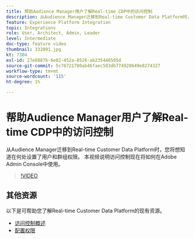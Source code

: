 ```yaml
---
title: 帮助Audience Manager用户了解Real-time CDP中的访问控制
description: 从Audience Manager迁移到Real-time Customer Data Platform时，您将想知道在何处设置了用户和群组权限。 本视频说明访问控制现在将如何在Adobe Admin Console中使用。
feature: Experience Platform Integration
topic: Integrations
role: User, Architect, Admin, Leader
level: Intermediate
doc-type: feature video
thumbnail: 332091.jpg
kt: 7304
exl-id: 27e8887b-6e02-452a-8526-ab235446505d
source-git-commit: 5c76721780ab46faec503db774928649e8274327
workflow-type: tm+mt
source-wordcount: '115'
ht-degree: 1%

---
```


# 帮助Audience Manager用户了解Real-time CDP中的访问控制

从Audience Manager迁移到Real-time Customer Data Platform时，您将想知道在何处设置了用户和群组权限。 本视频说明访问控制现在将如何在Adobe Admin Console中使用。

>[!VIDEO](https://video.tv.adobe.com/v/332091/?quality=12&learn=on)

## 其他资源

以下是可帮助您了解Real-time Customer Data Platform的现有资源。

* [访问控制概述](https://experienceleague.adobe.com/docs/experience-platform/access-control/home.html?lang=zh-Hans#access-control-hierarchy-and-workflow)
* [配置权限](https://experienceleague.adobe.com/docs/platform-learn/getting-started-for-data-architects-and-data-engineers/configure-permissions.html?lang=zh-Hans)
